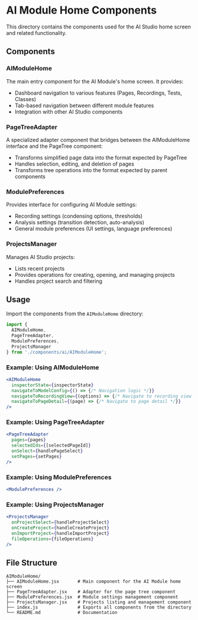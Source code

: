 # AI Module Home Components

This directory contains the components used for the AI Studio home screen and related functionality.

## Components

### AIModuleHome

The main entry component for the AI Module's home screen. It provides:
- Dashboard navigation to various features (Pages, Recordings, Tests, Classes)
- Tab-based navigation between different module features
- Integration with other AI Studio components

### PageTreeAdapter

A specialized adapter component that bridges between the AIModuleHome interface and the PageTree component:
- Transforms simplified page data into the format expected by PageTree
- Handles selection, editing, and deletion of pages
- Transforms tree operations into the format expected by parent components

### ModulePreferences

Provides interface for configuring AI Module settings:
- Recording settings (condensing options, thresholds)
- Analysis settings (transition detection, auto-analysis)
- General module preferences (UI settings, language preferences)

### ProjectsManager

Manages AI Studio projects:
- Lists recent projects
- Provides operations for creating, opening, and managing projects
- Handles project search and filtering

## Usage

Import the components from the `AIModuleHome` directory:

```jsx
import { 
  AIModuleHome, 
  PageTreeAdapter, 
  ModulePreferences,
  ProjectsManager 
} from './components/ai/AIModuleHome';
```

### Example: Using AIModuleHome

```jsx
<AIModuleHome
  inspectorState={inspectorState}
  navigateToModelConfig={() => {/* Navigation logic */}}
  navigateToRecordingView={(options) => {/* Navigate to recording view */}}
  navigateToPageDetail={(page) => {/* Navigate to page detail */}}
/>
```

### Example: Using PageTreeAdapter

```jsx
<PageTreeAdapter
  pages={pages}
  selectedIds={[selectedPageId]}
  onSelect={handlePageSelect}
  setPages={setPages}
/>
```

### Example: Using ModulePreferences

```jsx
<ModulePreferences />
```

### Example: Using ProjectsManager

```jsx
<ProjectsManager
  onProjectSelect={handleProjectSelect}
  onCreateProject={handleCreateProject}
  onImportProject={handleImportProject}
  fileOperations={fileOperations}
/>
```

## File Structure

```
AIModuleHome/
├── AIModuleHome.jsx       # Main component for the AI Module home screen
├── PageTreeAdapter.jsx    # Adapter for the page tree component
├── ModulePreferences.jsx  # Module settings management component
├── ProjectsManager.jsx    # Projects listing and management component
├── index.js               # Exports all components from the directory
└── README.md              # Documentation
```